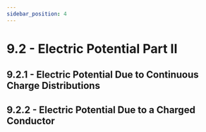 ```yaml
---
sidebar_position: 4
---
```


# 9.2 - Electric Potential Part II

## 9.2.1 - Electric Potential Due to Continuous Charge Distributions

## 9.2.2 - Electric Potential Due to a Charged Conductor